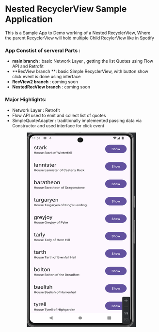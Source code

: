 # Nested RecyclerView Sample Application
This is a Sample App to Demo working of a Nested RecyclerView, Where the parent RecyclerView will hold multiple Child RecylerView like in Spotify

### App Constist of serveral Parts : 
- **main branch** : basic Network Layer , getting the list Quotes using Flow API and Retrofit
- **RecView branch **: basic Simple RecyclerView, with button show click event is done using interface
- **RecView2 branch** : coming soon
- **NestedRecView branch** : coming soon


### Major Highlights:
- Network Layer : Retrofit
- Flow API used to emit and collect list of quotes
- SimpleQuoteAdapter : traditionally implemented passing data via Constructor and used interface for click event


<p align="center">
  <img alt="RecView1" src="https://github.com/aman1sr/RecycleInRecyclerView/blob/RecView/screenshot/simpleRecView.png?raw=true" width="360" height="640">
</p>

